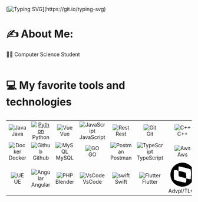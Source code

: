 [![Typing SVG](https://readme-typing-svg.herokuapp.com?font=Fira+Code&pause=1000&width=435&separator=%3D&lines=%E8%AA%AD%E3%81%BF%E8%BE%BC%E3%81%BF%E4%B8%AD.....%3DLoading.....%3DMsgInfo(%22Hello%2C+World!%22)%3DSystem.out.println(%22Hello%2C+World!%22);%3Dprint(%22Hello%2C+World!%22)%3Dconsole.log(%22Hello%2C+World!%22);%3Dstd%3A%3Acout+%3C%3C+%22Hello%2C+World!%22+%3C%3C+std%3A%3Aendl;%3Dfmt.Println(%22Hello%2C+World!%22)%3DUE_LOG(LogTemp%2C+Warning%2C+TEXT(%22Hello%2C+World!%22));%3Dprint(%22Hello%2C+World!%22))](https://git.io/typing-svg)

# ✍ About Me:
👨‍💻 Computer Science Student <br>
<br>

# 💻 My favorite tools and technologies

<div style="display: flex; align-items: flex-start; align: center">
<table align="center">
  <tr>
    <td align="center" width="96">
        <img src="https://techstack-generator.vercel.app/java-icon.svg" alt="Java" width="65" height="65" />
      <br>Java
    </td>
    <td align="center" width="96">
      <a href="#macropower-tech">
        <img src="https://techstack-generator.vercel.app/python-icon.svg" alt="Python" width="65" height="65" />
      </a>
      <br>Python
    </td>
    <td align="center" width="96">
        <img src="https://skillicons.dev/icons?i=vue" width="48" height="48" alt="Vue" />
      <br>Vue
    </td>
    <td align="center" width="96">
        <img src="https://techstack-generator.vercel.app/js-icon.svg" alt="JavaScript" width="65" height="65" />
      <br>JavaScript
    </td>
    <td align="center" width="96">
        <img src="https://techstack-generator.vercel.app/restapi-icon.svg" alt="Rest" width="65" height="65" />
      <br>Rest
    </td>
    <td align="center" width="96"> 
        <img src="https://user-images.githubusercontent.com/25181517/192108372-f71d70ac-7ae6-4c0d-8395-51d8870c2ef0.png" width="48" height="48" alt="Git" />
      <br>Git
    </td>
    <td align="center" width="96">
        <img src="https://techstack-generator.vercel.app/cpp-icon.svg" alt="C++" width="65" height="65" />
      <br>C++
    </td>
  </tr>
  <tr>
    <td align="center" width="96">
        <img src="https://techstack-generator.vercel.app/docker-icon.svg" alt="Docker" width="65" height="65" />
      <br>Docker
    <td align="center" width="96">
        <img src="https://techstack-generator.vercel.app/github-icon.svg" alt="Github" width="65" height="65" />
      <br>Github
    </td>
    <td align="center" width="96">
        <img src="https://techstack-generator.vercel.app/mysql-icon.svg" alt="MySQL" width="65" height="65" />
      <br>MySQL
    </td>
    <td align="center"  width="96">
        <img src="https://skillicons.dev/icons?i=go" width="48" height="48" alt="GO" />
      <br>GO
    </td>
    <td align="center" width="96">
        <img src="https://skillicons.dev/icons?i=postman" width="48" height="48" alt="Postman" />
      <br>Postman
    </td>
    <td align="center" width="96">
        <img src="https://techstack-generator.vercel.app/ts-icon.svg" alt="TypeScript" width="65" height="65" />
      <br>TypeScript
    </td>
    <td align="center" width="96">
        <img src="https://techstack-generator.vercel.app/aws-icon.svg" alt="Aws" width="65" height="65" />
      <br>Aws
    </td>
  </tr>
  <tr>
    <td align="center" width="96">
        <img src="https://skillicons.dev/icons?i=unrealengine" width="48" height="48" alt="UE" />
      <br>UE
    </td>
      <td align="center" width="96">
        <img src="https://skillicons.dev/icons?i=angular" width="48" height="48" alt="Angular" />
        <br>Angular
      </td>
      </td>
      <td align="center" width="96">
        <img src="https://skillicons.dev/icons?i=blender" width="48" height="48" alt="PHP" />
      <br>Blender
      </td>
            <td align="center" width="96">
        <img src="https://skillicons.dev/icons?i=vscode" width="48" height="48" alt="VsCode" />
      <br>VsCode
    </td>
      <td align="center" width="96">
        <img src="https://skillicons.dev/icons?i=swift" width="48" height="48" alt="swift" />
      <br>Swift
    </td>
    <td align="center" width="96">
        <img src="https://skillicons.dev/icons?i=flutter" width="48" height="48" alt="Flutter" />
      <br>Flutter
    </td>
    <td align="center" width="96">
        <img src="https://raw.githubusercontent.com/YKauan/YKauan/04602717f9113198f526df3ac02c78214a5ba6bf/totvs.svg" alt="icon" width="65" height="65" />
      <br>Advpl/TL++
    </td>
 </tr>
</table>
</div>
<br>
